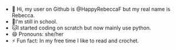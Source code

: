 - 👋 Hi, my user on Github is @HappyRebeccaF but my real name is Rebecca.
- 🏫I'm still in school.
- 🐱I started coding on scratch but now mainly use python.
- 😄 Pronouns: she/her
- ⚡ Fun fact: In my free time I like to read and crochet.

